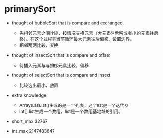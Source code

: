 # primarySort

- thought of bubbleSort that is compare and exchanged.
  - 先相邻元素之间比较，按情况交换元素（大元素往后移或者小的元素往后移）。在这个过程将当前循环最大元素往后偏移。设置边界。
  - 相邻两两比较，交换  
    
- thought of insectSort that is compare and offset
  - 待插入元素与与排序元素比较，偏移
    
- thought of selectSort that is compare and insect 
  - 比较选出最小，放置
    
- extra knowledge
  - Arrays.asList()生成的是一个列表，这个list是一个迭代器
  - int[] list生成一个数组，list是一个数组基地址的引用。
  
- short_max 32767
- int_max 2147483647